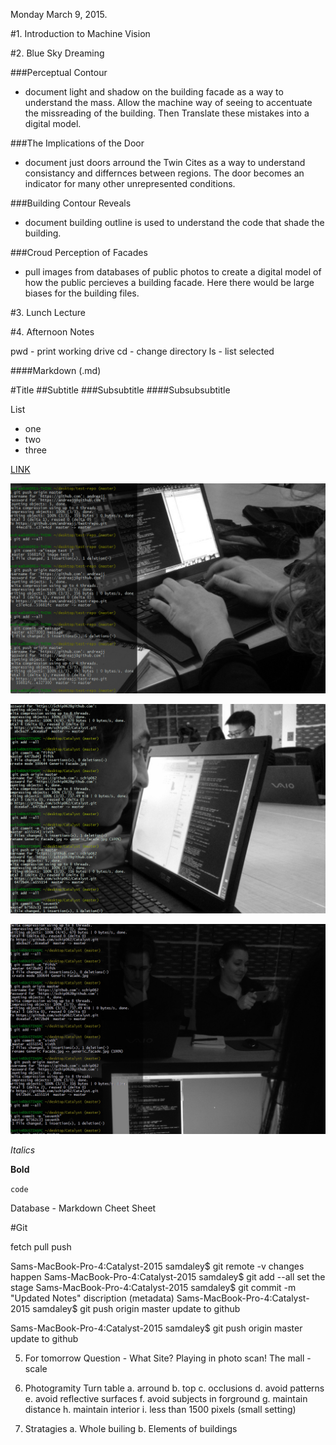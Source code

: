 Monday March 9, 2015.

#1. Introduction to Machine Vision

#2. Blue Sky Dreaming

###Perceptual Contour
* document light and shadow on the building facade as a way to understand the mass. Allow the machine way of seeing to accentuate the missreading of the building. Then Translate these mistakes into a digital model.

###The Implications of the Door
* document just doors arround the Twin Cites as a way to understand consistancy and differnces between regions. The door becomes an indicator for many other unrepresented conditions.

###Building Contour Reveals
* document building outline is used to understand the code that shade the building. 

###Croud Perception of Facades
* pull images from databases of public photos to create a digital model of how the public percieves a building facade. Here there would be large biases for the building files.

#3. Lunch Lecture

#4. Afternoon Notes

pwd - print working drive
cd - change directory
ls - list selected

####Markdown (.md)

#Title
##Subtitle
###Subsubtitle
####Subsubsubtitle

List
* one
* two
* three

[LINK](httpp://umn.edu)

![IMAGE](Image/MondayMarch9/andrea.JPG)

![IMAGE](Image/MondayMarch9/dustin.JPG)

![IMAGE](Image/MondayMarch9/jeramy.JPG)

*Italics*

**Bold**

`code`

Database - Markdown Cheet Sheet

#Git

fetch
pull
push

Sams-MacBook-Pro-4:Catalyst-2015 samdaley$ git remote -v 					changes happen
Sams-MacBook-Pro-4:Catalyst-2015 samdaley$ git add --all					set the stage
Sams-MacBook-Pro-4:Catalyst-2015 samdaley$ git commit -m "Updated Notes"	discription (metadata)
Sams-MacBook-Pro-4:Catalyst-2015 samdaley$ git push origin master			update to github

Sams-MacBook-Pro-4:Catalyst-2015 samdaley$ git push origin master			update to github

5. For tomorrow
	Question - What Site?
	Playing in photo scan!
		The mall - scale

6. Photogramity
	Turn table
	a. arround
	b. top
	c. occlusions
	d. avoid patterns
	e. avoid reflective surfaces
	f. avoid subjects in forground
	g. maintain distance
	h. maintain interior
	i. less than 1500 pixels (small setting)

7. Stratagies
	a. Whole builing
	b. Elements of buildings

